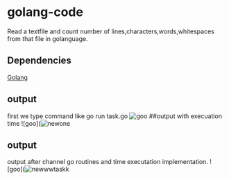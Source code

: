 # golang-code
Read a textfile and count number of lines,characters,words,whitespaces from that file in golanguage.
 
 
## Dependencies

[Golang](https://go.dev/learn/)

## output
first we type command like    go run task.go
![goo](https://user-images.githubusercontent.com/93153939/177964534-4a3316f2-1f67-4c85-8202-c63ffdd00ebf.PNG)
##output with execuation time
![goo](![newone](https://user-images.githubusercontent.com/93153939/179165363-559c7d07-7e68-4e7c-821f-e6ba6d4c2ec3.PNG)



## output
output after channel go routines and time executation implementation.
![goo](![newwwtaskk](https://user-images.githubusercontent.com/93153939/179165086-cb125640-e3aa-46e7-b4a7-778b71359e91.PNG)
